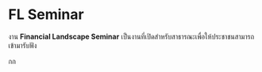 # FL Seminar

งาน **Financial Landscape Seminar** เป็นงานที่เปิดสำหรับสาธารณะเพื่อให้ประชาชนสามารถเข้ามารับฟัง

กก